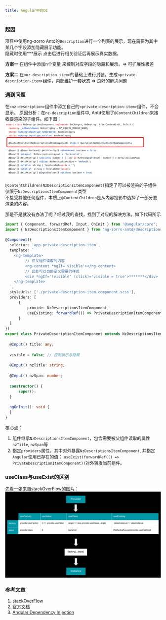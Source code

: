 ```yaml
---
title: Angular中的DI
---
```



### 起因

项目中使用ng-zorro Antd的`Description`进行一个列表的展示，现在需要为其中某几个字段添加隐藏展示功能。  
隐藏时使用***展示 点击后进行相关验证后再展示真实数据。

**方案一**
在组件中添加n个变量 来控制对应字段的隐藏和展示。=> 可扩展性极差

**方案二**
在`<nz-description-item>`的基础上进行封装，生成`<private-description-item>`组件，内部维护一套状态 => 良好的解决问题

### 遇到问题

在`<nz-description>`组件中添加自己的`<private-description-item>`组件，不会显示。
原因分析：在`nz-description`组件中, Antd使用了`@ContentChildren`来接收要渲染的子组件。如下图：
![code](./image/angular-di-1.png)

`@ContentChildren(NzDescriptionsItemComponent)`指定了可以被渲染的子组件仅限于`NzDescriptionsItemComponent`类型  
不接受其他任何组件，本质上`@ContentChildren`是从内容投影中选择了一部分要渲染的内容。

那是不是就没有办法了呢？经过我的查找，找到了对应的解决方法。如下代码所示

```typescript
import { Component, forwardRef, Input, OnInit } from '@angular/core';
import { NzDescriptionsItemComponent } from 'ng-zorro-antd/descriptions';

@Component({
  selector: 'app-private-description-item',
  template: `
    <ng-template>
         // 供父组件读取的内容
         <ng-content *ngIf='visible'></ng-content>
         // 此处可以自由定义需要的样式
         <div *ngIf='!visible' (click)='visible = true'>*******</div>
    </ng-template> 
  `,
  styleUrls: ['./private-description-item.component.scss'],
  providers: [
      {
          provide: NzDescriptionsItemComponent,
          useExisting: forwardRef(() => PrivateDescriptionItemComponent)
      }
  ]
})
export class PrivateDescriptionItemComponent extends NzDescriptionsItemComponent implements OnInit {

  @Input() title: any;

  visible = false; // 控制展示与隐藏

  @Input() nzTitle: string;

  @Input() nzSpan: number;

  constructor() {
      super();
  }

  ngOnInit(): void {
  }
}
```
核心点：
1. 组件继承`NzDescriptionsItemComponent`，包含需要被父组件读取的属性`nzTitle`, `nzSpan`等
2. 指定`providers`属性，其中对外暴露`NzDescriptionsItemComponent`, 并指定`Angular`使用已存在的值：
`useExist(forwardRef(() => PrivateDescriptionItemComponent))`对外转发当前组件。

### useClass与useExist的区别
先看一张来自stackOverFlow的图片：
![di](./image/angular-di-2.png)


### 参考文章
1. [stackOverFlow](https://stackoverflow.com/questions/49278479/contentchildren-with-multiple-content-types)
2. [官方文档](https://angular.cn/guide/dependency-injection-providers)
3. [Angular Dependency Injection](https://chgc.gitbooks.io/another-book-about-angular/content/chapter11/di.html)
